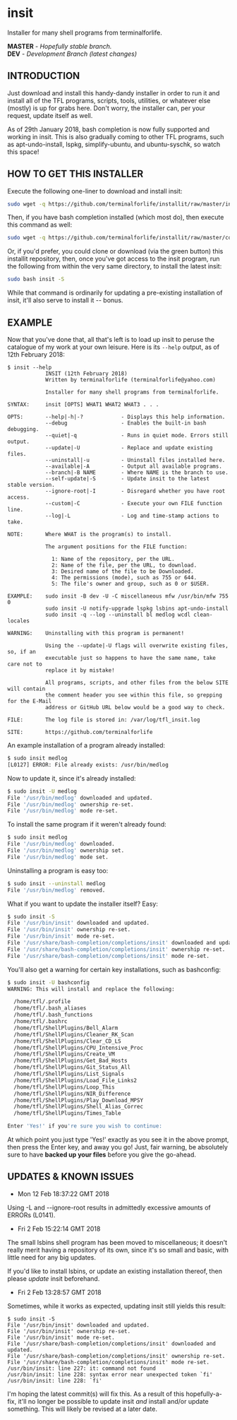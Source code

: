 # insit
Installer for many shell programs from terminalforlife.

**MASTER** - _Hopefully stable branch._\
**DEV** - _Development Branch (latest changes)_

## INTRODUCTION

Just download and install this handy-dandy installer in order to run it and install all of the TFL programs, scripts, tools, utilities, or whatever else (mostly) is up for grabs here. Don't worry, the installer can, per your request, update itself as well.

As of 29th January 2018, bash completion is now fully supported and working in insit. This is also gradually coming to other TFL programs, such as apt-undo-install, lspkg, simplify-ubuntu, and ubuntu-syschk, so watch this space!

## HOW TO GET THIS INSTALLER

Execute the following one-liner to download and install insit:

```bash
sudo wget -q https://github.com/terminalforlife/installit/raw/master/insit -O /usr/bin/insit && sudo chmod 755 /usr/bin/insit
```

Then, if you have bash completion installed (which most do), then execute this command as well:

```bash
sudo wget -q https://github.com/terminalforlife/installit/raw/master/completion -O /usr/share/bash-completion/completions/insit && sudo chmod 644 /usr/share/bash-completion/completions/insit
```

Or, if you'd prefer, you could clone or download (via the green button) this installit repository, then, once you've got access to the insit program, run the following from within the very same directory, to install the latest insit:

```bash
sudo bash insit -S
```

While that command is ordinarily for updating a pre-existing installation of insit, it'll also serve to install it -- bonus.

## EXAMPLE

Now that you've done that, all that's left is to load up insit to peruse the catalogue of my work at your own leisure. Here is its `--help` output, as of 12th February 2018:

```
$ insit --help
            INSIT (12th February 2018)
            Written by terminalforlife (terminalforlife@yahoo.com)

            Installer for many shell programs from terminalforlife.

SYNTAX:     insit [OPTS] WHAT1 WHAT2 WHAT3 . . .

OPTS:       --help|-h|-?            - Displays this help information.
            --debug                 - Enables the built-in bash debugging.
            --quiet|-q              - Runs in quiet mode. Errors still output.
            --update|-U             - Replace and update existing files.
            --uninstall|-u          - Uninstall files installed here.
            --available|-A          - Output all available programs.
            --branch|-B NAME        - Where NAME is the branch to use.
            --self-update|-S        - Update insit to the latest stable version.
            --ignore-root|-I        - Disregard whether you have root access.
            --custom|-C             - Execute your own FILE function line.
            --log|-L                - Log and time-stamp actions to take.

NOTE:       Where WHAT is the program(s) to install.

            The argument positions for the FILE function:

              1: Name of the repository, per the URL.
              2: Name of the file, per the URL, to download.
              3: Desired name of the file to be Downloaded.
              4: The permissions (mode), such as 755 or 644.
              5: The file's owner and group, such as 0 or $USER.

EXAMPLE:    sudo insit -B dev -U -C miscellaneous mfw /usr/bin/mfw 755 0
            sudo insit -U notify-upgrade lspkg lsbins apt-undo-install
            sudo insit -q --log --uninstall bl medlog wcdl clean-locales

WARNING:    Uninstalling with this program is permanent!

            Using the --update|-U flags will overwrite existing files, so, if an
            executable just so happens to have the same name, take care not to
            replace it by mistake!

            All programs, scripts, and other files from the below SITE will contain
            the comment header you see within this file, so grepping for the E-Mail
            address or GitHub URL below would be a good way to check.

FILE:       The log file is stored in: /var/log/tfl_insit.log

SITE:       https://github.com/terminalforlife
```

An example installation of a program already installed:

```bash
$ sudo insit medlog
[L0127] ERROR: File already exists: /usr/bin/medlog
```

Now to update it, since it's already installed:

```bash
$ sudo insit -U medlog
File '/usr/bin/medlog' downloaded and updated.
File '/usr/bin/medlog' ownership re-set.
File '/usr/bin/medlog' mode re-set.
```

To install the same program if it weren't already found:

```bash
$ sudo insit medlog
File '/usr/bin/medlog' downloaded.
File '/usr/bin/medlog' ownership set.
File '/usr/bin/medlog' mode set.
```

Uninstalling a program is easy too:

```bash
$ sudo insit --uninstall medlog
File '/usr/bin/medlog' removed.
```

What if you want to update the installer itself? Easy:

```bash
$ sudo insit -S
File '/usr/bin/insit' downloaded and updated.
File '/usr/bin/insit' ownership re-set.
File '/usr/bin/insit' mode re-set.
File '/usr/share/bash-completion/completions/insit' downloaded and updated.
File '/usr/share/bash-completion/completions/insit' ownership re-set.
File '/usr/share/bash-completion/completions/insit' mode re-set.
```

You'll also get a warning for certain key installations, such as bashconfig:

```bash
$ sudo insit -U bashconfig
WARNING: This will install and replace the following:

  /home/tfl/.profile
  /home/tfl/.bash_aliases
  /home/tfl/.bash_functions
  /home/tfl/.bashrc
  /home/tfl/ShellPlugins/Bell_Alarm
  /home/tfl/ShellPlugins/Cleaner_RK_Scan
  /home/tfl/ShellPlugins/Clear_CD_LS
  /home/tfl/ShellPlugins/CPU_Intensive_Proc
  /home/tfl/ShellPlugins/Create_VM
  /home/tfl/ShellPlugins/Get_Bad_Hosts
  /home/tfl/ShellPlugins/Git_Status_All
  /home/tfl/ShellPlugins/List_Signals
  /home/tfl/ShellPlugins/Load_File_Links2
  /home/tfl/ShellPlugins/Loop_This
  /home/tfl/ShellPlugins/NIR_Difference
  /home/tfl/ShellPlugins/Play_Download_MPSY
  /home/tfl/ShellPlugins/Shell_Alias_Correc
  /home/tfl/ShellPlugins/Times_Table

Enter 'Yes!' if you're sure you wish to continue:
```

At which point you just type 'Yes!' exactly as you see it in the above prompt, then press the Enter key, and away you go! Just, fair warning, be absolutely sure to have **backed up your files** before you give the go-ahead.

## UPDATES & KNOWN ISSUES

* Mon 12 Feb 18:37:22 GMT 2018

Using -L and --ignore-root results in admittedly excessive amounts of ERRORs (L0141).

* Fri  2 Feb 15:22:14 GMT 2018

The small lsbins shell program has been moved to miscellaneous; it doesn't really merit having a repository of its own, since it's so small and basic, with little need for any big updates.

If you'd like to install lsbins, or update an existing installation thereof, then please *update* insit beforehand.

* Fri  2 Feb 13:28:57 GMT 2018

Sometimes, while it works as expected, updating insit still yields this result:

```
$ sudo insit -S
File '/usr/bin/insit' downloaded and updated.
File '/usr/bin/insit' ownership re-set.
File '/usr/bin/insit' mode re-set.
File '/usr/share/bash-completion/completions/insit' downloaded and updated.
File '/usr/share/bash-completion/completions/insit' ownership re-set.
File '/usr/share/bash-completion/completions/insit' mode re-set.
/usr/bin/insit: line 227: it: command not found
/usr/bin/insit: line 228: syntax error near unexpected token `fi'
/usr/bin/insit: line 228: `fi'
```

I'm hoping the latest commit(s) will fix this. As a result of this hopefully-a-fix, it'll no longer be possible to update insit _and_ install and/or update something. This will likely be revised at a later date.
